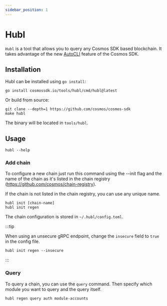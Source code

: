 ```yaml
---
sidebar_position: 1
---
```


# Hubl

`Hubl` is a tool that allows you to query any Cosmos SDK based blockchain.
It takes advantage of the new [AutoCLI](https://pkg.go.dev/github.com/cosmos/cosmos-sdk/client/v2@v2.0.0-20220916140313-c5245716b516/cli) feature <!-- TODO replace with AutoCLI docs --> of the Cosmos SDK.

## Installation

Hubl can be installed using `go install`:

```shell
go install cosmossdk.io/tools/hubl/cmd/hubl@latest
```

Or build from source:

```shell
git clone --depth=1 https://github.com/cosmos/cosmos-sdk
make hubl
```

The binary will be located in `tools/hubl`.

## Usage

```shell
hubl --help
```

### Add chain

To configure a new chain just run this command using the --init flag and the name of the chain as it's listed in the chain registry (<https://github.com/cosmos/chain-registry>).

If the chain is not listed in the chain registry, you can use any unique name.

```shell
hubl init [chain-name]
hubl init regen
```

The chain configuration is stored in `~/.hubl/config.toml`.

:::tip

When using an unsecure gRPC endpoint, change the `insecure` field to `true` in the config file.

```shell
hubl init regen --insecure
```

:::

### Query

To query a chain, you can use the `query` command.
Then specify which module you want to query and the query itself.

```shell
hubl regen query auth module-accounts
```
